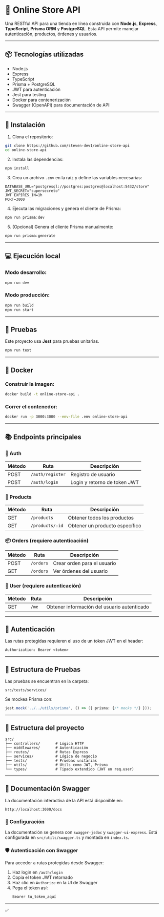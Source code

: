 # 🛒 Online Store API

Una RESTful API para una tienda en línea construida con **Node.js**, **Express**, **TypeScript**, **Prisma ORM** y **PostgreSQL**. Esta API permite manejar autenticación, productos, órdenes y usuarios.

---

## 📦 Tecnologías utilizadas

- Node.js
- Express
- TypeScript
- Prisma + PostgreSQL
- JWT para autenticación
- Jest para testing
- Docker para contenerización
- Swagger (OpenAPI) para documentación de API

---

## 🚀 Instalación

1. Clona el repositorio:

```bash
git clone https://github.com/steven-dev1/online-store-api
cd online-store-api
```

2. Instala las dependencias:

```bash
npm install
```

3. Crea un archivo `.env` en la raíz y define las variables necesarias:

```env
DATABASE_URL="postgresql://postgres:postgres@localhost:5432/store"
JWT_SECRET="supersecreto"
JWT_EXPIRES_IN=1h
PORT=3000
```

4. Ejecuta las migraciones y genera el cliente de Prisma:

```bash
npm run prisma:dev
```

5. (Opcional) Genera el cliente Prisma manualmente:

```bash
npm run prisma:generate
```

---

## 💻 Ejecución local

### Modo desarrollo:

```bash
npm run dev
```

### Modo producción:

```bash
npm run build
npm run start
```

---

## 🧪 Pruebas

Este proyecto usa **Jest** para pruebas unitarias.

```bash
npm run test
```

---

## 🐳 Docker

### Construir la imagen:

```bash
docker build -t online-store-api .
```

### Correr el contenedor:

```bash
docker run -p 3000:3000 --env-file .env online-store-api
```

---

## 📚 Endpoints principales

### 🧑 Auth
| Método | Ruta             | Descripción                    |
|--------|------------------|--------------------------------|
| POST   | `/auth/register` | Registro de usuario            |
| POST   | `/auth/login`    | Login y retorno de token JWT   |

### 🛒 Products
| Método | Ruta             | Descripción                      |
|--------|------------------|----------------------------------|
| GET    | `/products`      | Obtener todos los productos      |
| GET    | `/products/:id`  | Obtener un producto específico   |

### 📦 Orders (requiere autenticación)
| Método | Ruta         | Descripción                       |
|--------|--------------|-----------------------------------|
| POST   | `/orders`    | Crear orden para el usuario       |
| GET    | `/orders`    | Ver órdenes del usuario           |

### 👤 User (requiere autenticación)
| Método | Ruta         | Descripción                                   |
|--------|--------------|-----------------------------------------------|
| GET    | `/me`        | Obtener información del usuario autenticado   |

---

## 🔐 Autenticación

Las rutas protegidas requieren el uso de un token JWT en el header:

```http
Authorization: Bearer <token>
```

---

## 🧪 Estructura de Pruebas

Las pruebas se encuentran en la carpeta:

```
src/tests/services/
```

Se mockea Prisma con:

```ts
jest.mock('../../utils/prisma', () => ({ prisma: {/* mocks */} }));
```

---

## 📁 Estructura del proyecto

```
src/
├── controllers/       # Lógica HTTP
├── middlewares/       # Autenticación
├── routes/            # Rutas Express
├── services/          # Lógica de negocio
├── tests/             # Pruebas unitarias
├── utils/             # Utils como JWT, Prisma
└── types/             # Tipado extendido (JWT en req.user)
```

---

## 📖 Documentación Swagger

La documentación interactiva de la API está disponible en:

```
http://localhost:3000/docs
```

### 🔧 Configuración

La documentación se genera con `swagger-jsdoc` y `swagger-ui-express`. Está configurada en `src/utils/swagger.ts` y montada en `index.ts`.

### 🛡️ Autenticación con Swagger

Para acceder a rutas protegidas desde Swagger:

1. Haz login en `/auth/login`
2. Copia el token JWT retornado
3. Haz clic en `Authorize` en la UI de Swagger
4. Pega el token así:
   ```
   Bearer tu_token_aquí
   ```

---

✅